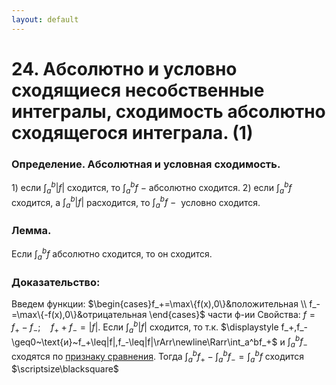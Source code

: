 ```yaml
---
layout: default
---
```

# 24. Абсолютно и условно сходящиеся несобственные интегралы, сходимость абсолютно сходящегося интеграла. (1)

### Определение. Абсолютная и условная сходимость.
$1)$ если $\displaystyle\int_{a}^{b}|f|$ сходится, то $\displaystyle\int_{a}^{b}f~-~$абсолютно сходится.
$2)$ если $\displaystyle\int_{a}^{b}f$ сходится, а $\displaystyle\int_{a}^{b}|f|$ расходится, то $\displaystyle\int_{a}^{b}f~-~$
условно сходится.

### Лемма.
Если $\displaystyle\int_{a}^{b}f~$абсолютно сходится, то он сходится.

### Доказательство:
Введем функции: $\begin{cases}f_+=\max\{f(x),0\}&положительная
\\
f_-=\max\{-f(x),0\}&отрицательная
\end{cases}$ части ф-ии
Свойства: $f=f_+-f_-;\quad f_++f_-=|f|.$
Если $\displaystyle\int_a^b|f|$ сходится, то т.к. $\displaystyle f_+,f_-\geq0~\text{и}~f_+\leq|f|,f_-\leq|f|\rArr\newline\Rarr\int_a^bf_+$ и $\displaystyle\int_a^bf_-$ сходятся по [признаку сравнения](../%D0%9A%D0%BE%D0%BB%D0%BB%D0%BE%D0%BA%D0%B2%D0%B8%D1%83%D0%BC%20c4d9e3ce7c444b8db5b64d2db04e47e8/23%20%D0%9F%D1%80%D0%B8%D0%B7%D0%BD%D0%B0%D0%BA%20%D1%81%D1%80%D0%B0%D0%B2%D0%BD%D0%B5%D0%BD%D0%B8%D1%8F%20%D1%81%D1%85%D0%BE%D0%B4%D0%B8%D0%BC%D0%BE%D1%81%D1%82%D0%B8%20%D0%BD%D0%B5%D1%81%D0%BE%D0%B1%D1%81%D1%82%D0%B2%D0%B5%D0%BD%D0%BD%D1%8B%D1%85%20%D0%B8%D0%BD%D1%82%D0%B5%204bbc75478c7d429b8f42ec5e6e3b6aea.md).
Тогда $\displaystyle\int_a^bf_+-\int_a^bf_-=\int_a^bf$  сходится  $\scriptsize\blacksquare$